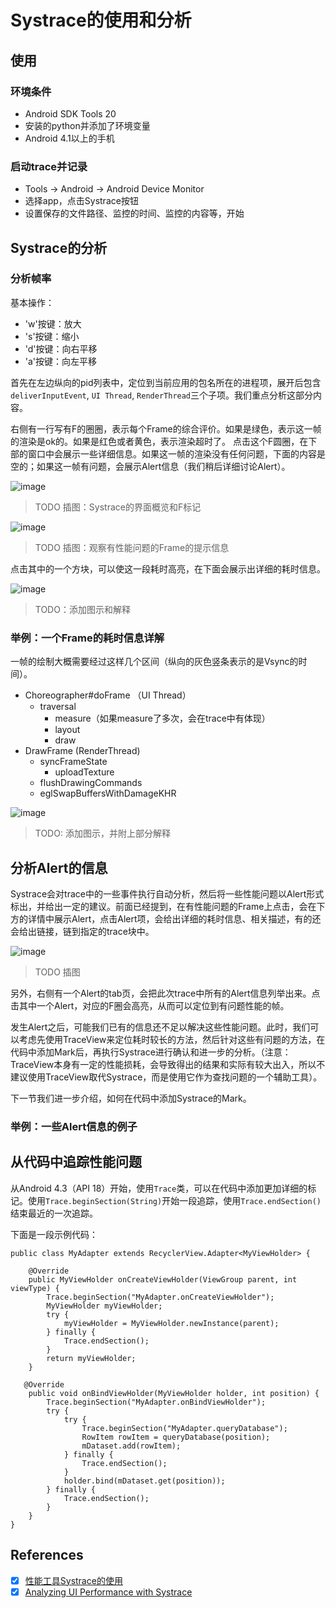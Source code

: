# Systrace的使用和分析

## 使用

### 环境条件

- Android SDK Tools 20
- 安装的python并添加了环境变量
- Android 4.1以上的手机

### 启动trace并记录

- Tools -> Android -> Android Device Monitor
- 选择app，点击Systrace按钮
- 设置保存的文件路径、监控的时间、监控的内容等，开始

## Systrace的分析

### 分析帧率

基本操作：

- 'w'按键：放大
- 's'按键：缩小
- 'd'按键：向右平移
- 'a'按键：向左平移

首先在左边纵向的pid列表中，定位到当前应用的包名所在的进程项，展开后包含`deliverInputEvent`, `UI Thread`, `RenderThread`三个子项。我们重点分析这部分内容。

右侧有一行写有F的圈圈，表示每个Frame的综合评价。如果是绿色，表示这一帧的渲染是ok的。如果是红色或者黄色，表示渲染超时了。
点击这个F圆圈，在下部的窗口中会展示一些详细信息。如果这一帧的渲染没有任何问题，下面的内容是空的；如果这一帧有问题，会展示Alert信息（我们稍后详细讨论Alert）。

![image](http://note.youdao.com/favicon.ico)
> TODO 插图：Systrace的界面概览和F标记

![image](http://note.youdao.com/favicon.ico)
> TODO 插图：观察有性能问题的Frame的提示信息 

点击其中的一个方块，可以使这一段耗时高亮，在下面会展示出详细的耗时信息。

![image](http://note.youdao.com/favicon.ico)
> TODO：添加图示和解释

### 举例：一个Frame的耗时信息详解

一帧的绘制大概需要经过这样几个区间（纵向的灰色竖条表示的是Vsync的时间）。

- Choreographer#doFrame （UI Thread）
    - traversal
        - measure（如果measure了多次，会在trace中有体现）
        - layout
        - draw
- DrawFrame (RenderThread)
    - syncFrameState
        - uploadTexture
    - flushDrawingCommands
    - eglSwapBuffersWithDamageKHR

![image](http://note.youdao.com/favicon.ico)
> TODO: 添加图示，并附上部分解释

## 分析Alert的信息

Systrace会对trace中的一些事件执行自动分析，然后将一些性能问题以Alert形式标出，并给出一定的建议。前面已经提到，在有性能问题的Frame上点击，会在下方的详情中展示Alert，点击Alert项，会给出详细的耗时信息、相关描述，有的还会给出链接，链到指定的trace块中。

![image](http://note.youdao.com/favicon.ico)

> TODO 插图

另外，右侧有一个Alert的tab页，会把此次trace中所有的Alert信息列举出来。点击其中一个Alert，对应的F圈会高亮，从而可以定位到有问题性能的帧。

发生Alert之后，可能我们已有的信息还不足以解决这些性能问题。此时，我们可以考虑先使用TraceView来定位耗时较长的方法，然后针对这些有问题的方法，在代码中添加Mark后，再执行Systrace进行确认和进一步的分析。（注意：TraceView本身有一定的性能损耗，会导致得出的结果和实际有较大出入，所以不建议使用TraceView取代Systrace，而是使用它作为查找问题的一个辅助工具）。

下一节我们进一步介绍，如何在代码中添加Systrace的Mark。

### 举例：一些Alert信息的例子

## 从代码中追踪性能问题

从Android 4.3（API 18）开始，使用`Trace`类，可以在代码中添加更加详细的标记。使用`Trace.beginSection(String)`开始一段追踪，使用`Trace.endSection()`结束最近的一次追踪。

下面是一段示例代码：

```
public class MyAdapter extends RecyclerView.Adapter<MyViewHolder> {

    @Override
    public MyViewHolder onCreateViewHolder(ViewGroup parent, int viewType) {
        Trace.beginSection("MyAdapter.onCreateViewHolder");
        MyViewHolder myViewHolder;
        try {
            myViewHolder = MyViewHolder.newInstance(parent);
        } finally {
            Trace.endSection();
        }
        return myViewHolder;
    }

   @Override
    public void onBindViewHolder(MyViewHolder holder, int position) {
        Trace.beginSection("MyAdapter.onBindViewHolder");
        try {
            try {
                Trace.beginSection("MyAdapter.queryDatabase");
                RowItem rowItem = queryDatabase(position);
                mDataset.add(rowItem);
            } finally {
                Trace.endSection();
            }
            holder.bind(mDataset.get(position));
        } finally {
            Trace.endSection();
        }
    }
}
```




## References

- [x] [性能工具Systrace的使用](http://gityuan.com/2016/01/17/systrace/)
- [x] [Analyzing UI Performance with Systrace](https://developer.android.com/studio/profile/systrace.html#app-trace)